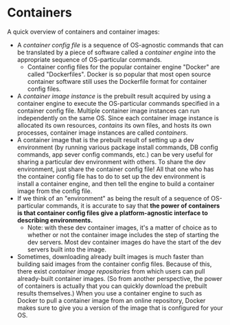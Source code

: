 # Containers

A quick overview of containers and container images:

- A *container config file* is a sequence of OS-agnostic commands that can be translated by a piece of software called a *container engine* into the appropriate sequence of OS-particular commands.
  - Container config files for the popular container engine "Docker" are called "Dockerfiles". Docker is so popular that most open source container software still uses the Dockerfile format for container config files.
- A *container image instance* is the prebuilt result acquired by using a container engine to execute the OS-particular commands specified in a container config file. Multiple container image instances can run independently on the same OS. Since each container image instance is allocated its own resources, *contains* its own files, and hosts its own processes, container image instances are called *containers*.  
- A container image that is the prebuilt result of setting up a dev environment (by running various package install commands, DB config commands, app sever config commands, etc.) can be very useful for sharing a particular dev environment with others. To share the dev environment, just share the container config file! All that one who has the container config file has to do to set up the dev environment is install a container engine, and then tell the engine to build a container image from the config file.
- If we think of an "environment" as being the result of a sequence of OS-particular commands, it is accurate to say that **the power of containers is that container config files give a platform-agnostic interface to describing environments.** 
  - Note: with these dev container images, it's a matter of choice as to whether or not the container image includes the step of starting the dev servers. Most dev container images do have the start of the dev servers built into the image.
- Sometimes, downloading already built images is much faster than building said images from the container config files. Because of this, there exist *container image repositories* from which users can pull already-built container images. (So from another perspective, the power of containers is actually that you can quickly download the prebuilt results themselves.) When you use a container engine to such as Docker to pull a container image from an online repository, Docker makes sure to give you a version of the image that is configured for your OS.

